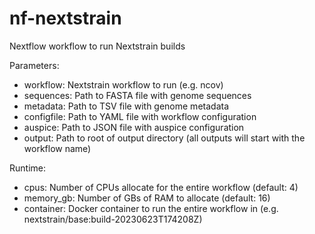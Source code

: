 # nf-nextstrain
Nextflow workflow to run Nextstrain builds

Parameters:

- workflow: Nextstrain workflow to run (e.g. ncov)
- sequences: Path to FASTA file with genome sequences
- metadata: Path to TSV file with genome metadata
- configfile: Path to YAML file with workflow configuration
- auspice: Path to JSON file with auspice configuration
- output: Path to root of output directory (all outputs will start with the workflow name)

Runtime:

- cpus: Number of CPUs allocate for the entire workflow (default: 4)
- memory_gb: Number of GBs of RAM to allocate (default: 16)
- container: Docker container to run the entire workflow in (e.g. nextstrain/base:build-20230623T174208Z)
